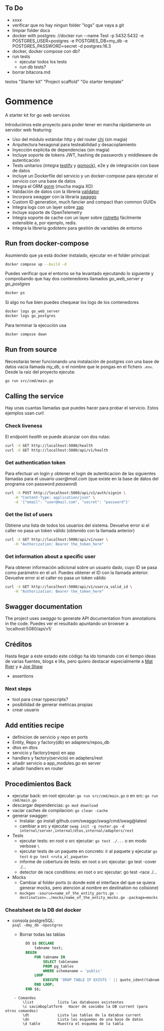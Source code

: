 

## To Do
- xxxx
- verificar que no hay ningun folder "logs" que vaya a git
- limpiar folder docs
- docker with postgres: //docker run --name Test -p 5432:5432 -e POSTGRES_USER=postgres -e POSTGRES_DB=my_db -e POSTGRES_PASSWORD=secret -d postgres:16.3
- docker, docker compose con db?
- run tests
  - ejecutar todos los tests
  - run db tests?
- borrar bitacora.md

textos
"Starter kit"
"Project scaffold"
"Go starter template"

# Gommence

A starter kit for go web services

Introducimos este proyecto para poder tener en marcha rápidamente un servidor web featuring:
- Uso del módulo estándar http y del router [chi](https://github.com/go-chi/) (sin magia)
- Arquitectura hexagonal para testeabilidad y desacoplamiento
- Inyección explícita de dependencias (sin magia)
- Incluye soporte de tokens JWT, hashing de passwords y middleware de autenticación
- Tests unitarios (integra [testify](https://github.com/stretchr/testify) y [gomock](https://github.com/golang/mock)), e2e y de integración con base de datos
- Incluye un Dockerfile del servicio y un docker-compose para ejecutar el servicio con una base de datos
- Integra el ORM [gorm](https://gorm.io) (mucha magia XD)
- Validación de datos con la libreria [validator](https://github.com/go-playground/validator/)
- Incorpora swagger con la libraría [swaggo](https://github.com/swaggo/swag)
- Custom ID generation, much fancier and compact than common GUIDs
- Integra logs con un layer sobre [zap](https://github.com/uber-go/zap)
- Incluye soporte de OpenTelemetry
- Integra soporte de cache con un layer sobre [ristretto](https://github.com/hypermodeinc/ristretto) fácilmente extensible a, por ejemplo, redis.
- Integra la libreria godotenv para gestión de variables de entorno

## Run from docker-compose
Asumiendo que ya está docker instalado, ejecutar en el folder principal:
```sh
docker compose up --build -d
```
Puedes verificar que el entorno se ha levantado ejecutando lo siguiente y comprobando que hay dos contenedores llamados _go_web_server_ y _go_postgres_
```sh
docker ps
```
Si algo no fue bien puedes chequear los logs de los contenedores
```sh
docker logs go_web_server
docker logs go_postgres
```
Para terminar la ejecución usa
```sh
docker compose down
```

## Run from source
Necesitarás tener funcionando una instalación de postgres con una base de datos vacia llamada _my_db_, o el nombre que le pongas en el fichero `.env`.
Desde la raiz del proyecto ejecuta:
```sh
go run src/cmd/main.go
```

## Calling the service
Hay unas cuantas llamadas que puedes hacer para probar el servicio. Estos ejemplos usan _curl_:

### Check liveness
El  endpoint _health_ se puede alcanzar con dos rutas: 
```sh
curl -X GET http://localhost:5080/health
curl -X GET http://localhost:5080/api/v1/health
```

### Get authentication token
Para efectuar un login y obtener el login de autenticacion de las siguientes llamadas para el usuario _user@mail.com_ (que existe en la base de datos del programa con password _password_)
```sh
curl -X POST http://localhost:5080/api/v1/auth/signin \
    -H "Content-Type: application/json" \
    -d '{"email": "user@mail.com", "secret": "password"}'
```

### Get the list of users
Obtiene una lista de todos los usuarios del sistema. Devuelve error si el caller no pasa un token válido (obtenido con la llamada anterior)
```sh
curl -X GET http://localhost:5080/api/v1/user \
    -H "Authorization: Bearer the_token_here"
```

### Get information about a specific user
Para obtener información adicional sobre un usuario dado, cuyo ID se pasa como parámetro en el url. Puedes obtener el ID con la llamada anterior. Devuelve error si el caller no pasa un token válido
```sh
curl -X GET http://localhost:5080/api/v1/user/a_valid_id \
    -H "Authorization: Bearer the_token_here"
```


## Swagger documentation
The project uses _swaggo_ to generate API documentation from annotations in the code. Puedes ver el resultado apuntando un browser a 
`localhost:5080/api/v1/


## Créditos
Hasta llegar a este estado este código ha ido tomando con el tiempo ideas de varias fuentes, blogs e IAs, pero quiero destacar especialmente a [Mat Ryer](https://grafana.com/blog/2024/02/09/how-i-write-http-services-in-go-after-13-years/) y a [Joe Shaw](https://www.joeshaw.org/error-handling-in-go-http-applications/)
  
- assertions

### Next steps
  - tool para crear typescripts?
  - posibilidad de generar metricas propias
  - crear usuario


## Add entities recipe
- definicion de servicio y repo en ports
- Entity, Repo y factory(db) en adapters/repos_db
- dtos en dtos
- servicio y factory(repo) en app
- handlers y factory(servicio) en adapters/rest
- añadir servicio a app_modules.go en server
- añadir handlers en router




## Procedimientos Back
- ejecutar back: en root ejecutar: `go run src/cmd/main.go` o en src: `go run cmd/main.go`
- descargar dependencias: `go mod download`
- vaciar caches de compilacion: `go clean -cache`
- generar swagger: 
  - Instalar: go install github.com/swaggo/swag/cmd/swag@latest
  - cambiar a src y ejecutar `swag init -g router.go -d internal/server,internal/dtos,internal/adapters/rest`
- Tests
  - ejecutar tests: en root o src ejecutar: `go test ./...` o en modo verbose `\ `
  - ejecutar tests de un paquete en concreto: ir al paquete y ejecutar `go test` o `go test <ruta_al_paquete>`
  - informe de cobertura de tests: en root o src ejecutar: go test -cover ./...
  - detector de race conditions: en root o src ejecutar: go test -race ./...
- Mocks
  - Cambiar al folder ports (o donde esté el interface del que se quiera generar mocks, pero atención al nombre en destination no colisione)
  - `mockgen -source=name_of_the_entity_ports.go -destination=../mocks/name_of_the_entity_mocks.go -package=mocks`




### Cheatsheet de la DB del docker
- consola postgreSQL:  
    `psql -dmy_db -Upostgres`

    - Borrar todas las tablas
  ```sql 
        DO $$ DECLARE
            tabname text;
        BEGIN
            FOR tabname IN
                SELECT tablename
                FROM pg_tables
                WHERE schemaname = 'public'
            LOOP
                EXECUTE 'DROP TABLE IF EXISTS ' || quote_ident(tabname) || ' CASCADE';
            END LOOP;
        END $$;
``` 
    - Comandos
        \list           lista las databases existentes
        \c savimboplatform   Hacer de savimbo la DB current (para otros comandos)
        \dt             Lista las tablas de la databse current
        \dn             Lista los esquemas de una base de datos
        \d table        Muestra el esquema de la tabla



